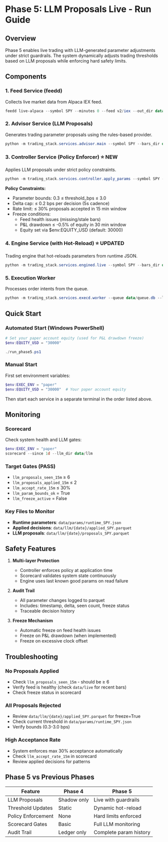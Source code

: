 # Phase 5: LLM Proposals Live - Run Guide

## Overview
Phase 5 enables live trading with LLM-generated parameter adjustments under strict guardrails. The system dynamically adjusts trading thresholds based on LLM proposals while enforcing hard safety limits.

## Components

### 1. Feed Service (feedd)
Collects live market data from Alpaca IEX feed.
```powershell
feedd live-alpaca --symbol SPY --minutes 0 --feed v2/iex --out_dir data/live
```

### 2. Advisor Service (LLM Proposals)
Generates trading parameter proposals using the rules-based provider.
```powershell
python -m trading_stack.services.advisor.main --symbol SPY --bars_dir data/live --out_root data/llm --provider rules --interval_sec 5 --budget_usd 10
```

### 3. Controller Service (Policy Enforcer) ⭐ NEW
Applies LLM proposals under strict policy constraints.
```powershell
python -m trading_stack.services.controller.apply_params --symbol SPY --llm_root data/llm --live_root data/live --ledger_root data/exec --params_root data/params --interval_sec 5
```

**Policy Constraints:**
- Parameter bounds: 0.3 ≤ threshold_bps ≤ 3.0
- Delta cap: ≤ 0.2 bps per decision (5s cadence)
- Rate limit: ≤ 30% proposals accepted in 15 min window
- Freeze conditions: 
  - Feed health issues (missing/stale bars)
  - P&L drawdown ≤ -0.5% of equity in 30 min window
  - Equity set via $env:EQUITY_USD (default: 30000)

### 4. Engine Service (with Hot-Reload) ⭐ UPDATED
Trading engine that hot-reloads parameters from runtime JSON.
```powershell
python -m trading_stack.services.engined.live --symbol SPY --bars_dir data/live --queue data/queue.db --params_root data/params
```

### 5. Execution Worker
Processes order intents from the queue.
```powershell
python -m trading_stack.services.execd.worker --queue data/queue.db --ledger_root data/exec --poll_sec 0.25
```

## Quick Start

### Automated Start (Windows PowerShell)
```powershell
# Set your paper account equity (used for P&L drawdown freeze)
$env:EQUITY_USD = "30000"

./run_phase5.ps1
```

### Manual Start
First set environment variables:
```powershell
$env:EXEC_ENV = "paper"
$env:EQUITY_USD = "30000"  # Your paper account equity
```
Then start each service in a separate terminal in the order listed above.

## Monitoring

### Scorecard
Check system health and LLM gates:
```powershell
$env:EXEC_ENV = "paper"
scorecard --since 1d --llm_dir data/llm
```

### Target Gates (PASS)
- `llm_proposals_seen_15m` ≥ 6
- `llm_proposals_applied_15m` ≤ 2  
- `llm_accept_rate_15m` ≤ 30%
- `llm_param_bounds_ok` = True
- `llm_freeze_active` = False

### Key Files to Monitor
- **Runtime parameters**: `data/params/runtime_SPY.json`
- **Applied decisions**: `data/llm/{date}/applied_SPY.parquet`
- **LLM proposals**: `data/llm/{date}/proposals_SPY.parquet`

## Safety Features

1. **Multi-layer Protection**
   - Controller enforces policy at application time
   - Scorecard validates system state continuously
   - Engine uses last known good params on read failure

2. **Audit Trail**
   - All parameter changes logged to parquet
   - Includes: timestamp, delta, seen count, freeze status
   - Traceable decision history

3. **Freeze Mechanism**
   - Automatic freeze on feed health issues
   - Freeze on P&L drawdown (when implemented)
   - Freeze on excessive clock offset

## Troubleshooting

### No Proposals Applied
- Check `llm_proposals_seen_15m` - should be ≥ 6
- Verify feed is healthy (check `data/live` for recent bars)
- Check freeze status in scorecard

### All Proposals Rejected
- Review `data/llm/{date}/applied_SPY.parquet` for freeze=True
- Check current threshold in `data/params/runtime_SPY.json`
- Verify bounds (0.3-3.0 bps)

### High Acceptance Rate
- System enforces max 30% acceptance automatically
- Check `llm_accept_rate_15m` in scorecard
- Review applied decisions for patterns

## Phase 5 vs Previous Phases

| Feature | Phase 4 | Phase 5 |
|---------|---------|---------|
| LLM Proposals | Shadow only | Live with guardrails |
| Threshold Updates | Static | Dynamic hot-reload |
| Policy Enforcement | None | Hard limits enforced |
| Scorecard Gates | Basic | Full LLM monitoring |
| Audit Trail | Ledger only | Complete param history |
